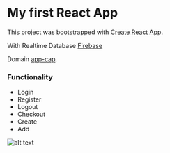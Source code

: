 # My first React App

This project was bootstrapped with [Create React App](https://github.com/facebook/create-react-app).

With Realtime Database [Firebase](https://firebase.google.com)

Domain [app-cap](https://app-cap.netlify.app/).

### **Functionality**

- Login
- Register
- Logout
- Checkout
- Create
- Add

![alt text](https://raw.githubusercontent.com/denisdanailov/app-cap/main/Screen-img.png)


